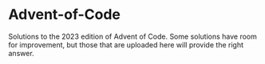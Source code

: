 # Advent-of-Code

Solutions to the 2023 edition of Advent of Code. Some solutions have room for improvement, but those that are uploaded here will provide the right answer.  
